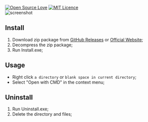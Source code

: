 [![Open Source Love](https://badges.frapsoft.com/os/v2/open-source.svg?v=103)](https://github.com/ellerbrock/open-source-badge/)
[![MIT Licence](https://badges.frapsoft.com/os/mit/mit.svg?v=103)](https://opensource.org/licenses/mit-license.php)  
![screenshot](http://forw.cc/cms/images/OpenWithCMD.jpg) 

## Install
1. Download zip package from [GitHub Releases](https://github.com/Tyxiang/OpenWithCMD/releases) or [Official Website](http://forw.cc/download/OpenWithCMD.zip);
1. Decompress the zip package;
1. Run Install.exe;

## Usage
- Right click `a directory` or `blank space in current directory`;  
- Select "Open with CMD" in the context menu;

## Uninstall
1. Run Uninstall.exe;
1. Delete the directory and files;
